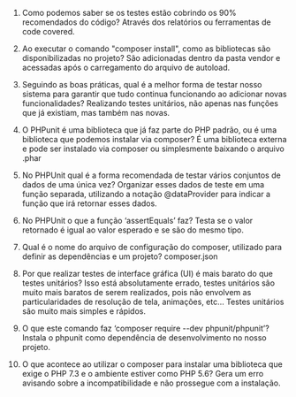 1. Como podemos saber se os testes estão cobrindo os 90% recomendados do código?
Através dos relatórios ou ferramentas de code covered.

1. Ao executar o comando "composer install", como as bibliotecas são disponibilizadas no projeto?
São adicionadas dentro da pasta vendor e acessadas após o carregamento do arquivo de autoload.

1. Seguindo as boas práticas, qual é a melhor forma de testar nosso sistema para garantir que tudo continua funcionando ao adicionar novas funcionalidades?
Realizando testes unitários, não apenas nas funções que já existiam, mas também nas novas.

1. O PHPunit é uma biblioteca que já faz parte do PHP padrão, ou é uma biblioteca que podemos instalar via composer?
É uma biblioteca externa e pode ser instalado via composer ou simplesmente baixando o arquivo .phar

1. No PHPUnit qual é a forma recomendada de testar vários conjuntos de dados de uma única vez?
Organizar esses dados de teste em uma função separada, utilizando a notação @dataProvider para indicar a função que irá retornar esses dados.

1. No PHPUnit o que a função ‘assertEquals’ faz?
Testa se o valor retornado é igual ao valor esperado e se são do mesmo tipo.

1. Qual é o nome do arquivo de configuração do composer, utilizado para definir as dependências e um projeto?
composer.json

1. Por que realizar testes de interface gráfica (UI) é mais barato do que testes unitários?
Isso está absolutamente errado, testes unitários são muito mais baratos de serem realizados, pois não envolvem as particularidades de resolução de tela, animações, etc… Testes unitários são muito mais simples e rápidos.

1. O que este comando faz ‘composer require --dev phpunit/phpunit’?
Instala o phpunit como dependência de desenvolvimento no nosso projeto.

1. O que acontece ao utilizar o composer para instalar uma biblioteca que exige o PHP 7.3 e o ambiente estiver como PHP 5.6?
Gera um erro avisando sobre a incompatibilidade e não prossegue com a instalação.
